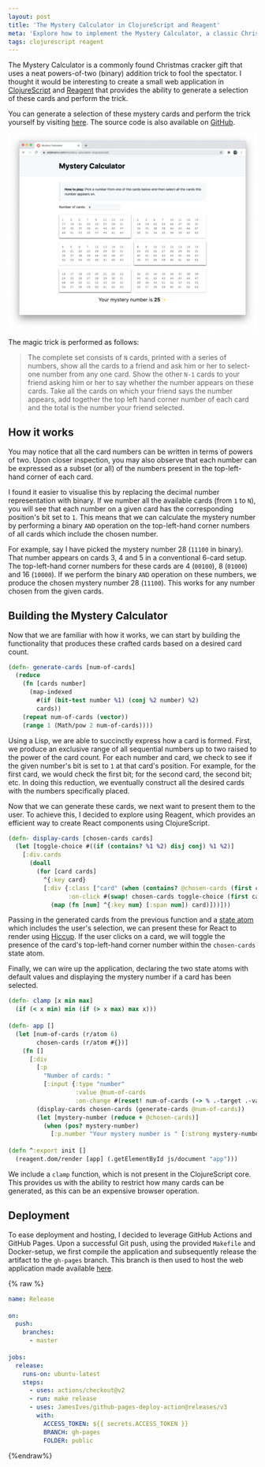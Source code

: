```yaml
---
layout: post
title: 'The Mystery Calculator in ClojureScript and Reagent'
meta: 'Explore how to implement the Mystery Calculator, a classic Christmas cracker gift, using ClojureScript and Reagent with a clever binary trick.'
tags: clojurescript reagent
---
```


The Mystery Calculator is a commonly found Christmas cracker gift that uses a neat powers-of-two (binary) addition trick to fool the spectator.
I thought it would be interesting to create a small web application in [ClojureScript](https://clojurescript.org/) and [Reagent](http://reagent-project.github.io/) that provides the ability to generate a selection of these cards and perform the trick.

<!--more-->

You can generate a selection of these mystery cards and perform the trick yourself by visiting [here](https://eddmann.com/mystery-calculator-clojurescript/).
The source code is also available on [GitHub](https://github.com/eddmann/mystery-calculator-clojurescript/).

[![The Mystery Calculator](/uploads/the-mystery-calculator-in-clojurescript-and-reagent/mystery-calculator.png)](https://eddmann.com/mystery-calculator-clojurescript/)

The magic trick is performed as follows:

> The complete set consists of `N` cards, printed with a series of numbers, show all the cards to a friend and ask him or her to select-one number from any one card.
> Show the other `N-1` cards to your friend asking him or her to say whether the number appears on these cards.
> Take all the cards on which your friend says the number appears, add together the top left hand corner number of each card and the total is the number your friend selected.

## How it works

You may notice that all the card numbers can be written in terms of powers of two.
Upon closer inspection, you may also observe that each number can be expressed as a subset (or all) of the numbers present in the top-left-hand corner of each card.

I found it easier to visualise this by replacing the decimal number representation with binary.
If we number all the available cards (from `1` to `N`), you will see that each number on a given card has the corresponding position's bit set to `1`.
This means that we can calculate the mystery number by performing a binary `AND` operation on the top-left-hand corner numbers of all cards which include the chosen number.

For example, say I have picked the mystery number 28 (`11100` in binary).
That number appears on cards 3, 4 and 5 in a conventional 6-card setup.
The top-left-hand corner numbers for these cards are 4 (`00100`), 8 (`01000`) and 16 (`10000`).
If we perform the binary `AND` operation on these numbers, we produce the chosen mystery number 28 (`11100`).
This works for any number chosen from the given cards.

## Building the Mystery Calculator

Now that we are familiar with how it works, we can start by building the functionality that produces these crafted cards based on a desired card count.

```clojure
(defn- generate-cards [num-of-cards]
  (reduce
    (fn [cards number]
      (map-indexed
        #(if (bit-test number %1) (conj %2 number) %2)
        cards))
    (repeat num-of-cards (vector))
    (range 1 (Math/pow 2 num-of-cards))))
```

Using a Lisp, we are able to succinctly express how a card is formed.
First, we produce an exclusive range of all sequential numbers up to two raised to the power of the card count.
For each number and card, we check to see if the given number's bit is set to `1` at that card's position.
For example, for the first card, we would check the first bit; for the second card, the second bit; etc.
In doing this reduction, we eventually construct all the desired cards with the numbers specifically placed.

Now that we can generate these cards, we next want to present them to the user.
To achieve this, I decided to explore using Reagent, which provides an efficient way to create React components using ClojureScript.

```clojure
(defn- display-cards [chosen-cards cards]
  (let [toggle-choice #((if (contains? %1 %2) disj conj) %1 %2)]
    [:div.cards
      (doall
        (for [card cards]
          ^{:key card}
          [:div {:class ["card" (when (contains? @chosen-cards (first card)) "chosen")]
                 :on-click #(swap! chosen-cards toggle-choice (first card))}
            (map (fn [num] ^{:key num} [:span num]) card)]))]))
```

Passing in the generated cards from the previous function and a [state atom](http://reagent-project.github.io/docs/master/reagent.core.html#var-atom) which includes the user's selection, we can present these for React to render using [Hiccup](https://github.com/weavejester/hiccup).
If the user clicks on a card, we will toggle the presence of the card's top-left-hand corner number within the `chosen-cards` state atom.

Finally, we can wire up the application, declaring the two state atoms with default values and displaying the mystery number if a card has been selected.

```clojure
(defn- clamp [x min max]
  (if (< x min) min (if (> x max) max x)))

(defn- app []
  (let [num-of-cards (r/atom 6)
        chosen-cards (r/atom #{})]
    (fn []
      [:div
        [:p
          "Number of cards: "
          [:input {:type "number"
                   :value @num-of-cards
                   :on-change #(reset! num-of-cards (-> % .-target .-value (clamp 4 7)))}]]
        (display-cards chosen-cards (generate-cards @num-of-cards))
        (let [mystery-number (reduce + @chosen-cards)]
          (when (pos? mystery-number)
            [:p.number "Your mystery number is " [:strong mystery-number] " ✨"]))])))

(defn ^:export init []
  (reagent.dom/render [app] (.getElementById js/document "app")))
```

We include a `clamp` function, which is not present in the ClojureScript core.
This provides us with the ability to restrict how many cards can be generated, as this can be an expensive browser operation.

## Deployment

To ease deployment and hosting, I decided to leverage GitHub Actions and GitHub Pages.
Upon a successful Git push, using the provided `Makefile` and Docker-setup, we first compile the application and subsequently release the artifact to the `gh-pages` branch.
This branch is then used to host the web application made available [here](https://eddmann.com/mystery-calculator-clojurescript/).

{% raw %}

```yaml
name: Release

on:
  push:
    branches:
      - master

jobs:
  release:
    runs-on: ubuntu-latest
    steps:
      - uses: actions/checkout@v2
      - run: make release
      - uses: JamesIves/github-pages-deploy-action@releases/v3
        with:
          ACCESS_TOKEN: ${{ secrets.ACCESS_TOKEN }}
          BRANCH: gh-pages
          FOLDER: public
```

{%endraw%}
